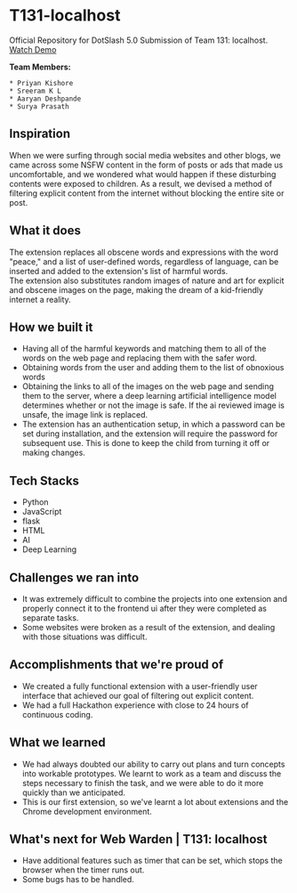 # T131-localhost

Official Repository for DotSlash 5.0 Submission of Team 131: localhost.
<br>
[Watch Demo](https://www.youtube.com/watch?v=LrCEiNMNIKQ&t=2s)

**Team Members:**

    * Priyan Kishore
    * Sreeram K L
    * Aaryan Deshpande
    * Surya Prasath

## Inspiration

When we were surfing through social media websites and other blogs, we came across some NSFW content in the form of posts or ads that made us uncomfortable, and we wondered what would happen if these disturbing contents were exposed to children. As a result, we devised a method of filtering explicit content from the internet without blocking the entire site or post.

## What it does

The extension replaces all obscene words and expressions with the word "peace," and a list of user-defined words, regardless of language, can be inserted and added to the extension's list of harmful words.
<br>
The extension also substitutes random images of nature and art for explicit and obscene images on the page, making the dream of a kid-friendly internet a reality.

## How we built it

- Having all of the harmful keywords and matching them to all of the words on the web page and replacing them with the safer word.
- Obtaining words from the user and adding them to the list of obnoxious words
- Obtaining the links to all of the images on the web page and sending them to the server, where a deep learning artificial intelligence model determines whether or not the image is safe. If the ai reviewed image is unsafe, the image link is replaced.
- The extension has an authentication setup, in which a password can be set during installation, and the extension will require the password for subsequent use. This is done to keep the child from turning it off or making changes.

## Tech Stacks

- Python
- JavaScript
- flask
- HTML
- AI
- Deep Learning

## Challenges we ran into

- It was extremely difficult to combine the projects into one extension and properly connect it to the frontend ui after they were completed as separate tasks.
- Some websites were broken as a result of the extension, and dealing with those situations was difficult.

## Accomplishments that we're proud of

- We created a fully functional extension with a user-friendly user interface that achieved our goal of filtering out explicit content.
- We had a full Hackathon experience with close to 24 hours of continuous coding.

## What we learned

- We had always doubted our ability to carry out plans and turn concepts into workable prototypes. We learnt to work as a team and discuss the steps necessary to finish the task, and we were able to do it more quickly than we anticipated.
- This is our first extension, so we've learnt a lot about extensions and the Chrome development environment.

## What's next for Web Warden | T131: localhost

- Have additional features such as timer that can be set, which stops the browser when the timer runs out.
- Some bugs has to be handled.

